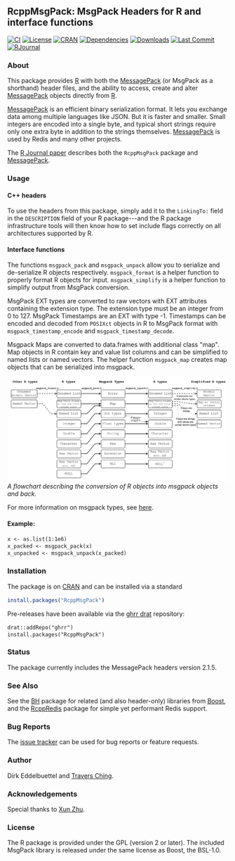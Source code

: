 ## RcppMsgPack: MsgPack Headers for R and interface functions

[![CI](https://github.com/eddelbuettel/rcppmsgpack/workflows/ci/badge.svg)](https://github.com/eddelbuettel/rcppmsgpack/actions?query=workflow%3Aci)
[![License](https://eddelbuettel.github.io/badges/GPL2+.svg)](http://www.gnu.org/licenses/gpl-2.0.html) 
[![CRAN](http://www.r-pkg.org/badges/version/RcppMsgPack)](https://cran.r-project.org/package=RcppMsgPack) 
[![Dependencies](https://tinyverse.netlify.app/badge/RcppGetconf)](https://cran.r-project.org/package=RcppGetconf) 
[![Downloads](http://cranlogs.r-pkg.org/badges/RcppMsgPack?color=brightgreen)](http://www.r-pkg.org/pkg/RcppMsgPack)
[![Last Commit](https://img.shields.io/github/last-commit/eddelbuettel/rcppmsgpack)](https://github.com/eddelbuettel/rcppmsgpack)
[![RJournal](https://img.shields.io/badge/RJournal-10.32614%2FRJ--2018--068-brightgreen)](https://doi.org/10.32614/RJ-2018-068)

### About

This package provides [R](https://www.r-project.org) with both the
[MessagePack](http://msgpack.org/) (or MsgPack as a shorthand) header files, and the ability to
access, create and alter [MessagePack](http://msgpack.org/) objects directly from
[R](https://www.r-project.org).

[MessagePack](http://msgpack.org/) is an efficient binary serialization format.  It lets you
exchange data among multiple languages like JSON. But it is faster and smaller.  Small integers
are encoded into a single byte, and typical short strings require only one extra byte in
addition to the strings themselves.  [MessagePack](http://msgpack.org/) is used by Redis and
many other projects.

The [R Journal paper](https://doi.org/10.32614/RJ-2018-068) describes both the `RcppMsgPack`
package and [MessagePack](http://msgpack.org/).

### Usage
#### C++ headers

To use the headers from this package, simply add it to the `LinkingTo:` field in the
`DESCRIPTION` field of your R package---and the R package infrastructure tools will then know
how to set include flags correctly on all architectures supported by R.

#### Interface functions

The functions `msgpack_pack` and `msgpack_unpack` allow you to serialize and de-serialize R
objects respectively.  `msgpack_format` is a helper function to properly format R objects for
input.  `msgpack_simplify` is a helper function to simplify output from MsgPack conversion.

MsgPack EXT types are converted to raw vectors with EXT attributes containing the extension
type.  The extension type must be an integer from 0 to 127.  MsgPack Timestamps are an EXT with
type -1.  Timestamps can be encoded and decoded from `POSIXct` objects in R to MsgPack format
with `msgpack_timestamp_encode` and `msgpack_timestamp_decode`.

Msgpack Maps are converted to data.frames with additional class "map".  Map objects in R
contain key and value list columns and can be simplified to named lists or named vectors.  The
helper function `msgpack_map` creates map objects that can be serialized into msgpack.

![flowchart](https://github.com/eddelbuettel/rcppmsgpack/raw/master/vignettes/msgpack_flowchart.png
"Conversion flowchart") *A flowchart describing the conversion of R objects into msgpack
objects and back.*

For more information on msgpack types, see [here](https://github.com/msgpack/msgpack/blob/master/spec.md).  

#### Example:
```
x <- as.list(1:1e6)
x_packed <- msgpack_pack(x)
x_unpacked <- msgpack_unpack(x_packed)
```

### Installation

The package is on [CRAN](https://cran.r-project.org) and can be installed via a standard

```r
install.packages("RcppMsgPack")
```

Pre-releases have been available via the [ghrr drat](http://ghrr.github.io/drat)
repository:

```{.r}
drat::addRepo("ghrr")
install.packages("RcppMsgPack")
```

### Status

The package currently includes the MessagePack headers version 2.1.5.

### See Also

See the [BH](http://dirk.eddelbuettel.com/code/bh.html) package for related (and also
header-only) libraries from [Boost](http://www.boost.org/), and the
[RcppRedis](http://dirk.eddelbuettel.com/code/rcppredis.html) package for simple yet performant
Redis support.

### Bug Reports

The [issue tracker](https://github.com/eddelbuettel/rcppmsgpack/issues)
can be used for bug reports or feature requests.

### Author

Dirk Eddelbuettel and [Travers Ching](https://github.com/traversc).

### Acknowledgements

Special thanks to [Xun Zhu](https://github.com/w9).

### License

The R package is provided under the GPL (version 2 or later).  The included
MsgPack library is released under the same license as Boost, the BSL-1.0.
